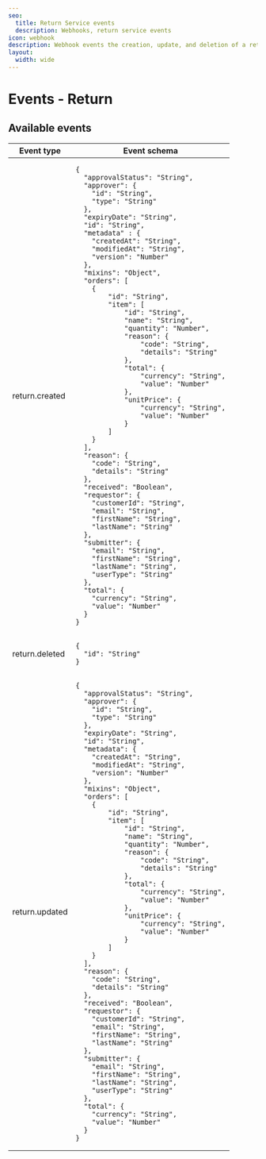 ```yaml
---
seo:
  title: Return Service events
  description: Webhooks, return service events
icon: webhook
description: Webhook events the creation, update, and deletion of a return.
layout:
  width: wide
---
```


# Events - Return

## Available events

<table><thead><tr><th>Event type</th><th>Event schema</th></tr></thead><tbody><tr><td>return.created</td><td><pre class="language-json"><code class="lang-json">{
  "approvalStatus": "String",
  "approver": {
    "id": "String",
    "type": "String"
  },
  "expiryDate": "String",
  "id": "String",
  "metadata" : {
    "createdAt": "String",
    "modifiedAt": "String",
    "version": "Number"
  },
  "mixins": "Object",
  "orders": [
    {
        "id": "String",
        "item": [
            "id": "String",
            "name": "String",
            "quantity": "Number",
            "reason": {
                "code": "String",
                "details": "String"
            },
            "total": {
                "currency": "String",
                "value": "Number"
            },
            "unitPrice": {
                "currency": "String",
                "value": "Number"
            }
        ]
    }
  ],
  "reason": {
    "code": "String",
    "details": "String"
  },
  "received": "Boolean",
  "requestor": {
    "customerId": "String",
    "email": "String",
    "firstName": "String",
    "lastName": "String"
  },
  "submitter": {
    "email": "String",
    "firstName": "String",
    "lastName": "String",
    "userType": "String"
  },
  "total": {
    "currency": "String",
    "value": "Number"
  }
}
</code></pre></td></tr><tr><td>return.deleted</td><td><pre class="language-json"><code class="lang-json">{
  "id": "String"
}
</code></pre></td></tr><tr><td>return.updated</td><td><pre class="language-json"><code class="lang-json">{
  "approvalStatus": "String",
  "approver": {
    "id": "String",
    "type": "String"
  },
  "expiryDate": "String",
  "id": "String",
  "metadata": {
    "createdAt": "String",
    "modifiedAt": "String",
    "version": "Number"
  },
  "mixins": "Object",
  "orders": [
    {
        "id": "String",
        "item": [
            "id": "String",
            "name": "String",
            "quantity": "Number",
            "reason": {
                "code": "String",
                "details": "String"
            },
            "total": {
                "currency": "String",
                "value": "Number"
            },
            "unitPrice": {
                "currency": "String",
                "value": "Number"
            }
        ]
    }
  ],
  "reason": {
    "code": "String",
    "details": "String"
  },
  "received": "Boolean",
  "requestor": {
    "customerId": "String",
    "email": "String",
    "firstName": "String",
    "lastName": "String"
  },
  "submitter": {
    "email": "String",
    "firstName": "String",
    "lastName": "String",
    "userType": "String"
  },
  "total": {
    "currency": "String",
    "value": "Number"
  }
}
</code></pre></td></tr></tbody></table>
